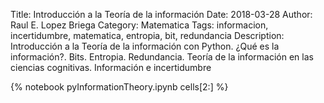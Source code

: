 Title: Introducción a la Teoría de la información
Date: 2018-03-28
Author: Raul E. Lopez Briega
Category: Matematica
Tags: informacion, incertidumbre, matematica, entropia, bit, redundancia
Description: Introducción a la Teoría de la información con Python. ¿Qué es la información?. Bits. Entropia. Redundancia. Teoría de la información en las ciencias cognitivas. Información e incertidumbre


{% notebook pyInformationTheory.ipynb cells[2:] %}
